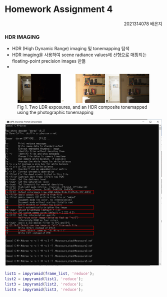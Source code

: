 # Homework Assignment 4 

<p align='right'>
  2021314078 배은지
</p>

### HDR IMAGING
- HDR (High Dynamic Range) imaging 및 tonemapping 탐색
- HDR imaging을 사용하여 scene radiance values에 선형으로 매핑되는 floating-point precision images 만듦
- 
<figure>
  <img src='./image/01.PNG'>
  <figcaption>Fig 1. Two LDR exposures, and an HDR composite tonemapped using the photographic tonemapping
</figure>

<p align='center'>
  <img src='./image/dcraw.png' width="500px">
</p>
                                            

```matlab
list1 = impyramid(frame_list, 'reduce');
list2 = impyramid(list1, 'reduce');
list3 = impyramid(list2, 'reduce');
list4 = impyramid(list3, 'reduce');
```

